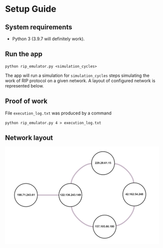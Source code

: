 # Setup Guide
## System requirements
* Python 3 (3.9.7 will definitely work).

## Run the app
`python rip_emulator.py <simulation_cycles>`

The app will run a simulation for `simulation_cycles` steps simulating the work of RIP protocol
on a given network. A layout of configured network is represented below.

## Proof of work
File `execution_log.txt` was produced by a command

`python rip_emulator.py 4 > execution_log.txt`

## Network layout
![proof image](network_layout.png)
